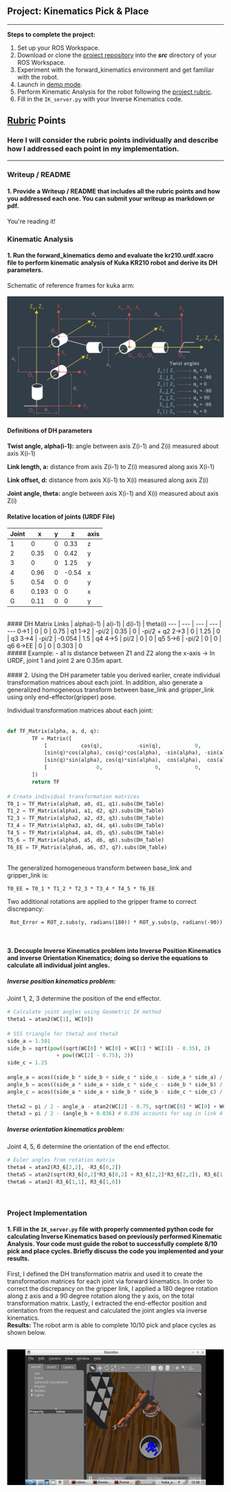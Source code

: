 ## Project: Kinematics Pick & Place

---


**Steps to complete the project:**  


1. Set up your ROS Workspace.
2. Download or clone the [project repository](https://github.com/udacity/RoboND-Kinematics-Project) into the ***src*** directory of your ROS Workspace.  
3. Experiment with the forward_kinematics environment and get familiar with the robot.
4. Launch in [demo mode](https://classroom.udacity.com/nanodegrees/nd209/parts/7b2fd2d7-e181-401e-977a-6158c77bf816/modules/8855de3f-2897-46c3-a805-628b5ecf045b/lessons/91d017b1-4493-4522-ad52-04a74a01094c/concepts/ae64bb91-e8c4-44c9-adbe-798e8f688193).
5. Perform Kinematic Analysis for the robot following the [project rubric](https://review.udacity.com/#!/rubrics/972/view).
6. Fill in the `IK_server.py` with your Inverse Kinematics code. 


[//]: # (Image References)

[image1]: ./misc_images/misc1.png
[image2]: ./misc_images/misc3.png
[image3]: ./misc_images/misc2.png

## [Rubric](https://review.udacity.com/#!/rubrics/972/view) Points
### Here I will consider the rubric points individually and describe how I addressed each point in my implementation.  

---
### Writeup / README

#### 1. Provide a Writeup / README that includes all the rubric points and how you addressed each one.  You can submit your writeup as markdown or pdf.  

You're reading it!

### Kinematic Analysis
#### 1. Run the forward_kinematics demo and evaluate the kr210.urdf.xacro file to perform kinematic analysis of Kuka KR210 robot and derive its DH parameters.

Schematic of reference frames for kuka arm:<br><br>
<img src="https://raw.githubusercontent.com/shbosh/rnd-project2/master/misc_images/schematic.png" />
<br>
#### Definitions of DH parameters

<b>Twist angle, alpha(i-1):</b> angle between axis Z(i-1) and Z(i) measured about axis X(i-1)

<b>Link length, a:</b> distance from axis Z(i-1) to Z(i) measured along axis X(i-1)

<b>Link offset, d:</b> distance from axis X(i-1) to X(i) measured along axis Z(i)

<b>Joint angle, theta:</b> angle between axis X(i-1) and X(i) measured about axis Z(i)
<br>
#### Relative location of joints (URDF File)

Joint | x | y	| z | axis
--- | --- | --- | --- | ---
1 | 0 | 0 | 0.33 | z
2 | 0.35 | 0 | 0.42 | y
3 | 0 | 0| 1.25 | y
4 | 0.96 | 0 | -0.54 | x
5 | 0.54 | 0 | 0 | y
6 | 0.193 | 0	| 0 | x
G | 0.11 | 0 | 0 | y
<br>
#### DH Matrix
Links | alpha(i-1) | a(i-1) | d(i-1) | theta(i)
--- | --- | --- | --- | ---
0->1 | 0 | 0 | 0.75 | q1 
1->2 | -pi/2 | 0.35 | 0 | -pi/2 + q2
2->3 | 0 | 1.25 | 0 | q3
3->4 |  -pi/2 | -0.054 | 1.5 | q4
4->5 | pi/2 | 0 | 0 | q5
5->6 | -pi/2 | 0 | 0 | q6
6->EE | 0 | 0 | 0.303 | 0
<br>
##### Example:
- a1 is distance between Z1 and Z2 along the x-axis -> In URDF, joint 1 and joint 2 are 0.35m apart.
<br>
<br>
#### 2. Using the DH parameter table you derived earlier, create individual transformation matrices about each joint. In addition, also generate a generalized homogeneous transform between base_link and gripper_link using only end-effector(gripper) pose.

Individual transformation matrices about each joint:<br>
```python

def TF_Matrix(alpha, a, d, q):
        TF = Matrix([
            [           cos(q),           -sin(q),           0,             a],
            [sin(q)*cos(alpha), cos(q)*cos(alpha), -sin(alpha), -sin(alpha)*d],
            [sin(q)*sin(alpha), cos(q)*sin(alpha),  cos(alpha),  cos(alpha)*d],
            [                0,                 0,           0,             1]
        ])
        return TF

# Create individual transformation matrices
T0_1 = TF_Matrix(alpha0, a0, d1, q1).subs(DH_Table)
T1_2 = TF_Matrix(alpha1, a1, d2, q2).subs(DH_Table)
T2_3 = TF_Matrix(alpha2, a2, d3, q3).subs(DH_Table)
T3_4 = TF_Matrix(alpha3, a3, d4, q4).subs(DH_Table)
T4_5 = TF_Matrix(alpha4, a4, d5, q5).subs(DH_Table)
T5_6 = TF_Matrix(alpha5, a5, d6, q6).subs(DH_Table)
T6_EE = TF_Matrix(alpha6, a6, d7, q7).subs(DH_Table)
    
```
The generalized homogeneous transform between base_link and gripper_link is:<br>
```
T0_EE = T0_1 * T1_2 * T2_3 * T3_4 * T4_5 * T6_EE
```
Two additional rotations are applied to the gripper frame to correct discrepancy:<br>
```
 Rot_Error = ROT_z.subs(y, radians(180)) * ROT_y.subs(p, radians(-90))
 ```
<br>

#### 3. Decouple Inverse Kinematics problem into Inverse Position Kinematics and inverse Orientation Kinematics; doing so derive the equations to calculate all individual joint angles.

##### Inverse position kinematics problem: 
Joint 1, 2, 3 determine the position of the end effector. <br>

```python
# Calculate joint angles using Geometric IK method
theta1 = atan2(WC[1], WC[0])

# SSS triangle for theta2 and theta3
side_a = 1.501
side_b = sqrt(pow((sqrt(WC[0] * WC[0] + WC[1] * WC[1]) - 0.35), 2)
                + pow((WC[2] - 0.75), 2))
side_c = 1.25

angle_a = acos((side_b * side_b + side_c * side_c - side_a * side_a) / (2 * side_b * side_c))
angle_b = acos((side_a * side_a + side_c * side_c - side_b * side_b) / (2 * side_a * side_c))
angle_c = acos((side_a * side_a + side_b * side_b - side_c * side_c) / (2 * side_a * side_b))

theta2 = pi / 2 - angle_a - atan2(WC[2] - 0.75, sqrt(WC[0] * WC[0] + WC[1] * WC[1]) - 0.35)
theta3 = pi / 2 - (angle_b + 0.036) # 0.036 accounts for sag in link 4 of -0.054m
```

##### Inverse orientation kinematics problem: 
Joint 4, 5, 6 determine the orientation of the end effector. <br> 

```python
# Euler angles from rotation matrix
theta4 = atan2(R3_6[2,2], -R3_6[0,2])
theta5 = atan2(sqrt(R3_6[0,2]*R3_6[0,2] + R3_6[2,2]*R3_6[2,2]), R3_6[1,2])
theta6 = atan2(-R3_6[1,1], R3_6[1,0])
```
<br>

### Project Implementation

#### 1. Fill in the `IK_server.py` file with properly commented python code for calculating Inverse Kinematics based on previously performed Kinematic Analysis. Your code must guide the robot to successfully complete 8/10 pick and place cycles. Briefly discuss the code you implemented and your results. 

First, I defined the DH transformation matrix and used it to create the transformation matrices for each joint via forward kinematics. In order to correct the discrepancy on the gripper link, I applied a 180 degree rotation along z axis and a 90 degree rotation along the y axis, on the total transformation matrix.  Lastly, I extracted the end-effector position and orientation from the request and calculated the joint angles via inverse kinematics.<br>
<b>Results:</b> The robot arm is able to complete 10/10 pick and place cycles as shown below.<br><br>

<img src="https://raw.githubusercontent.com/shbosh/rnd-project2/master/misc_images/results.png" />
